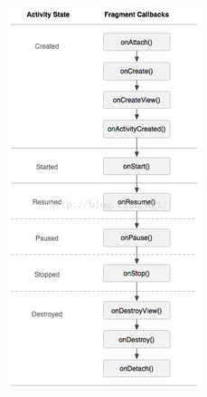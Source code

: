 ![对象状态转化图](https://raw.githubusercontent.com/supets-open/InterView/master/web/image/Activity和Fragment比较.png)
